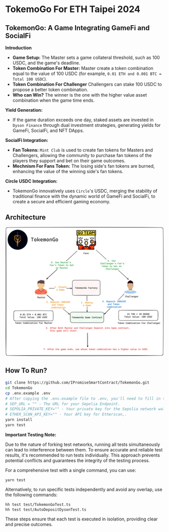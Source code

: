 # TokemoGo For ETH Taipei 2024

## TokemonGo: A Game Integrating GameFi and SocialFi

**Introduction**
- **Game Setup:** The Master sets a game collateral threshold, such as 100 USDC, and the game's deadline.
- **Token Combination For Master:** Master create a token combination equal to the value of 100 USDC (for example, `0.01 ETH and 0.001 BTC = Total 100 USDC`).
- **Token Combination For Challenger** Challengers can stake 100 USDC to propose a better token combination. 
- **Who can Win?** The winner is the one with the higher value asset combination when the game time ends.

**Yield Generation:**

- If the game duration exceeds one day, staked assets are invested in `Dyson Finance` through dual investment strategies, generating yields for GameFi, SocialFi, and NFT DApps.

**SocialFi Integration:**

- **Fan Tokens:** `Mint Club` is used to create fan tokens for Masters and Challengers, allowing the community to purchase fan tokens of the players they support and bet on their game outcomes.
- **Mechnism For Fans Token:** The losing side's fan tokens are burned, enhancing the value of the winning side's fan tokens.

**Circle USDC Integration:**
- TokemonGo innovatively uses `Circle`'s USDC, merging the stability of traditional finance with the dynamic world of GameFi and SocialFi, to create a secure and efficient gaming economy.
  
## Architecture
![alt text](images/arch.png)

## How To Run?

```bash
git clone https://github.com/IPromiseSmartContract/TokemonGo.git
cd TokemonGo
cp .env.example .env
# After copying the .env.example file to .env, you'll need to fill in the following fields in the .env file:
# SEP_URL = "" - The URL for your Sepolia Endpoint.
# SEPOLIA_PRIVATE_KEY="" - Your private key for the Sepolia network wallet.
# ETHER_SCAN_API_KEY="" - Your API key for Etherscan,.
yarn install
yarn test
```

**Important Testing Note:**

Due to the nature of forking test networks, running all tests simultaneously can lead to interference between them. To ensure accurate and reliable test results, it's recommended to run tests individually. This approach prevents potential conflicts and guarantees the integrity of the testing process. 

For a comprehensive test with a single command, you can use:
```
yarn test
```

Alternatively, to run specific tests independently and avoid any overlap, use the following commands:
```
hh test test/TokemonGoTest.ts
hh test test/AutoDepositDysonTest.ts
```

These steps ensure that each test is executed in isolation, providing clear and precise outcomes.
<!-- 
## Mint Club Integrations
**Fans can stake their fan tokens on the Master or the Challenger.**
![alt text](./images/fanbet.png)
**After Game Ended, the loser's fans token will be burned and converted to ETH and deposited to winner's fans token**
        
![alt text](./images/fans.png)

## Dyson Finance Integrations
**When the game period is bigger than 1 days, it will automatically deposit to Dyson to earn money.**
![alt text](./images/deposit.png)

**Deposit To Dyson Finance**
![alt text](./images/dyson.png)

**Withdraw from Dyson Finance**
![alt text](./images/withdraw.png) -->


